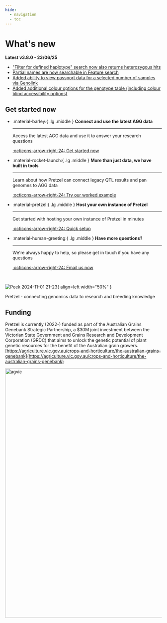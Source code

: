 ```yaml
---
hide:
  - navigation
  - toc
---
```


# What's new

**Latest v3.8.0 - 23/06/25**

- ["Filter for defined haplotype" search now also returns heterozygous hits](http://localhost:8000/Basic-Functions/Genotype-tab/#filtering-by-a-defined-haplotype)
- [Partial names are now searchable in Feature search](/Basic-Functions/Search-tab/#vcf-search-inputs)
- [Added ability to view passport data for a selected number of samples via Genolink](/Genotype-tab/#accessing-passport-data-for-selected-samples)
- [Added additional colour options for the genotype table (including colour blind accessibility options)](/Basic-Functions/Genotype-tab/#genotype-matrix-alternative-colour-theme)

## Get started now

<div class="grid cards" markdown>

-   :material-barley:{ .lg .middle } __Connect and use the latest AGG data__

    ---

    Access the latest AGG data and use it to answer your research questions

    [:octicons-arrow-right-24: Get started now](https://agg.plantinformatics.io/)

-   :material-rocket-launch:{ .lg .middle } __More than just data, we have built in tools__

    ---

    Learn about how Pretzel can connect legacy QTL results and pan genomes to AGG data

    [:octicons-arrow-right-24: Try our worked example](User-Stories/User-story-3.md)


-   :material-pretzel:{ .lg .middle } __Host your own instance of Pretzel__

    ---

    Get started with hosting your own instance of Pretzel in minutes

    [:octicons-arrow-right-24: Quick setup](Self-Hosting/Quick-setup.md)

-   :material-human-greeting:{ .lg .middle } __Have more questions?__

    ---

    We're always happy to help, so please get in touch if you have any questions

    [:octicons-arrow-right-24: Email us now](mailto:gabriel.keeble-gagnere@agriculture.vic.gov.au)

</div>

<br>

![Peek 2024-11-01 21-23](https://github.com/user-attachments/assets/41daaab6-7123-4e09-aa42-eafd5180772e){ align=left width="50%" }

<div style="clear:both;" markdown>
Pretzel - connecting genomics data to research and breeding knowledge
</div>

## Funding
Pretzel is currently (2022-) funded as part of the Australian Grains Genebank Strategic Partnership, a $30M joint investment between the Victorian State Government and Grains Research and Development Corporation (GRDC) that aims to unlock the genetic potential of plant genetic resources for the benefit of the Australian grain growers. [https://agriculture.vic.gov.au/crops-and-horticulture/the-australian-grains-genebank](https://agriculture.vic.gov.au/crops-and-horticulture/the-australian-grains-genebank)


<img alt="agvic" src="https://pretzel-images-public.s3.ap-southeast-2.amazonaws.com/agvic_grdc.svg" width="800">
